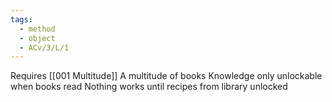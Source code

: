 ```yaml
---
tags:
  - method
  - object
  - ACv/3/L/1
---
```

Requires [[001 Multitude]] 
A multitude of books
Knowledge only unlockable when books read
Nothing works until recipes from library unlocked